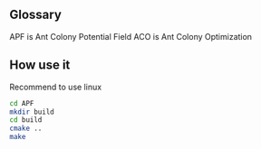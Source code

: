 ## Glossary
APF is Ant Colony Potential Field
ACO is Ant Colony Optimization

## How use it

Recommend to use linux

``` bash
cd APF
mkdir build
cd build
cmake ..
make
```